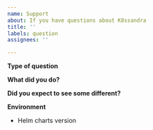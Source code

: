 ```yaml
---
name: Support
about: If you have questions about K8ssandra
title: ''
labels: question
assignees: ''

---
```


<!--
Thanks for filing an issue! Before hitting the button, please answer these questions.

Fill in as much of the template below as you can.

We will try our best to answer the question, but we also have a mailing list (k8ssandra-users@googlegroups.com.) for any other questions.
-->

**Type of question**
<!-- Uncomment one or more of the following lines depending on what you are asking about: -->

<!-- Best practices -->
<!-- How to perform a particular operation -->
<!-- General helm-related help -->
<!-- Cassandra-related question -->
<!-- Monitoring-related question -->
<!-- Repair-related question -->
<!-- Backup/restore-related question -->
<!-- Open question -->

**What did you do?**

**Did you expect to see some different?**

**Environment**

* Helm charts version
